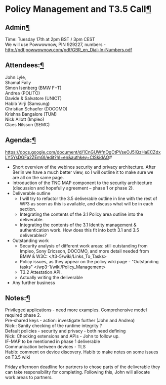 Policy Management and T3.5 Call[¶](#Policy-Management-and-T35-Call)
===================================================================

Admin[¶](#Admin)
----------------

Time: Tuesday 17th at 2pm BST / 3pm CEST\
We will use Powwownow, PIN 929227, numbers -
<http://pdf.powwownow.com/pdf/GBR_en_Dial-In-Numbers.pdf>

Attendees:[¶](#Attendees)
-------------------------

John Lyle,\
Shamal Faily\
Simon Isenberg (BMW F+T)\
Andrea (POLITO)\
Davide & Salvatore (UNICT)\
Habib Virji (Samsung)\
Christian Schaefer (DOCOMO)\
Krishna Bangalore (TUM)\
Nick Allott (Impleo)\
Claes Nilsson (SEMC)

Agenda:[¶](#Agenda)
-------------------

<https://docs.google.com/document/d/1CnGUWfnOgCtPVseOJ5IQzHaECZdxLY5YsDGFa2ZEmGI/edit?hl=en&authkey=CISkidAO>\#

-   Short overview of the webinos security and privacy architecture.
    After Berlin we have a much better view, so I will outline it to
    make sure we are all on the same page.
-   Introduction of the TNC MAP component to the security architecture
    (discussion and hopefully agreement – phase 1 or phase 2).
-   Deliverable outline
    -   I will try to refactor the 3.5 deliverable outline in line with
        the rest of WP3 as soon as this is available, and discuss what
        will be in each section.
    -   Integrating the contents of the 3.1 Policy area outline into the
        deliverable.
    -   Integrating the contents of the 3.1 Identity management &
        authentication work. How does this fit into both 3.1 and 3.5
        deliverables?
-   Outstanding work
    -   Security analysis of different work areas: still outstanding
        from Impleo, Sony Ericsson, DOCOMO, and more detail needed from
        BMW & W3C:
        </t3-5/wiki/Links_To_Tasks>
    -   Policy issues, as they appear on the policy wiki page -
        "Outstanding tasks"
        </wp3-1/wiki/Policy_Management>
    -   T3.2 Attestation API.
    -   Actually writing the deliverable
-   Any further business

Notes:[¶](#Notes)
-----------------

Privileged applications - need more examples. Comprehensive model
required phase 2.\
Pre-shared keys - action: investigate further (John and Andrea)\
Nick:: Sanity checking of the runtime integrity ?\
Default policies - security and privacy - both need defining\
Nick: Checking extensions and APIs - John to follow up.\
IF-MAP to be mentioned in phase 1 deliverable\
Communication between devices - TLS\
Habib: comment on device discovery. Habib to make notes on some issues
on T3.5 wiki

Friday afternoon deadline for partners to chose parts of the deliverable
they can take responsibility for completing. Following this, John will
allocate work areas to partners.

